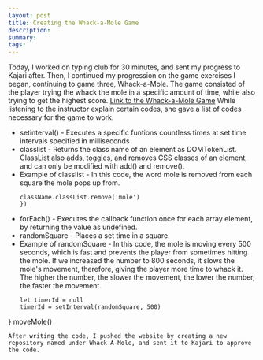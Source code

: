 ```yaml
---
layout: post
title: Creating the Whack-a-Mole Game
description: 
summary: 
tags: 
---
```

Today, I worked on typing club for 30 minutes, and sent my progress to Kajari after. Then, I continued my progression on the game exercises I began, continuing to game three, Whack-a-Mole. The game consisted of the player trying the whack the mole in a specific amount of time, while also trying to get the highest score. [Link to the Whack-a-Mole Game](https://osvaldo178.github.io/WHACK-A-MOLE/) While listening to the instructor explain certain codes, she gave a list of codes necessary for the game to work.

* setinterval() - Executes a specific funtions countless times at set time intervals specified in milliseconds
* classlist - Returns the class name of an element as DOMTokenList. ClassList also adds, toggles, and removes CSS classes of an element, and can only be modified with add() and remove().
* Example of classlist - In this code, the word mole is removed from each square the mole pops up from. 
	```square.forEach(className => {
    className.classList.remove('mole')
  })
  ```
* forEach() - Executes the callback function once for each array element, by returning the value as undefined.
* randomSquare - Places a set time in a square. 
* Example of randomSquare - In this code, the mole is moving every 500 seconds, which is fast and prevents the player from sometimes hitting the mole. If we increased the number to 800 seconds, it slows the mole's movement, therefore, giving the player more time to whack it. The higher the number, the slower the movement, the lower the number, the faster the movement.
	```function moveMole() {
  let timerId = null
  timerId = setInterval(randomSquare, 500)
}
moveMole()
``` 
After writing the code, I pushed the website by creating a new repository named under Whack-A-Mole, and sent it to Kajari to approve the code.

